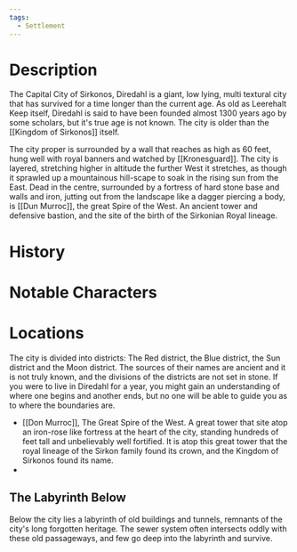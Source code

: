 ```yaml
---
tags:
  - Settlement
---
```

# Description
The Capital City of Sirkonos, Diredahl is a giant, low lying, multi textural city that has survived for a time longer than the current age. As old as Leerehalt Keep itself, Diredahl is said to have been founded almost 1300 years ago by some scholars, but it's true age is not known. The city is older than the [[Kingdom of Sirkonos]] itself.

The city proper is surrounded by a wall that reaches as high as 60 feet, hung well with royal banners and watched by [[Kronesguard]]. The city is layered, stretching higher in altitude the further West it stretches, as though it sprawled up a mountainous hill-scape to soak in the rising sun from the East. Dead in the centre, surrounded by a fortress of hard stone base and walls and iron, jutting out from the landscape like a dagger piercing a body, is [[Dun Murroc]], the great Spire of the West. An ancient tower and defensive bastion, and the site of the birth of the Sirkonian Royal lineage. 
# History

# Notable Characters

# Locations
The city is divided into districts: The Red district, the Blue district, the Sun district and the Moon district. The sources of their names are ancient and it is not truly known, and the divisions of the districts are not set in stone. If you were to live in Diredahl for a year, you might gain an understanding of where one begins and another ends, but no one will be able to guide you as to where the boundaries are.

- [[Don Murroc]], The Great Spire of the West. A great tower that site atop an iron-rose like fortress at the heart of the city, standing hundreds of feet tall and unbelievably well fortified. It is atop this great tower that the royal lineage of the Sirkon family found its crown, and the Kingdom of Sirkonos found its name.
-  
## The Labyrinth Below
Below the city lies a labyrinth of old buildings and tunnels, remnants of the city's long forgotten heritage. The sewer system often intersects oddly with these old passageways, and few go deep into the labyrinth and survive.